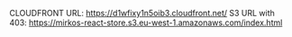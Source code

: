 CLOUDFRONT URL: https://d1wfixy1n5oib3.cloudfront.net/
S3 URL with 403: https://mirkos-react-store.s3.eu-west-1.amazonaws.com/index.html

